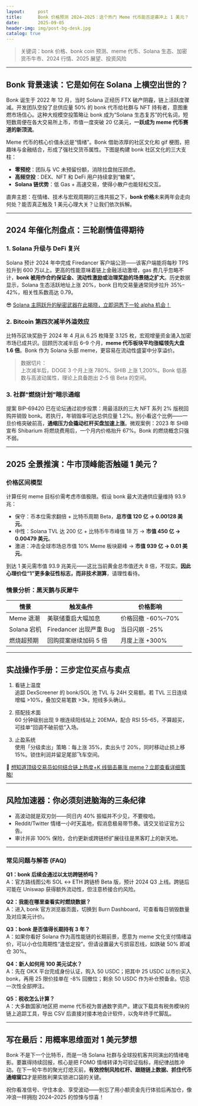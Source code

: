 ```yaml
---
layout:     post
title:      Bonk 价格预测 2024–2025：这个热门 Meme 代币能否逆袭冲上 1 美元？
date:       2025-09-05
header-img: img/post-bg-desk.jpg
catalog: true
---
```


> 关键词：bonk 价格、bonk coin 预测、meme 代币、Solana 生态、加密货币牛市、2024 行情、2025 展望、投资风险

---

## Bonk 背景速读：它是如何在 Solana 上横空出世的？

Bonk 诞生于 2022 年 12 月，当时 Solana 正经历 FTX 破产阴霾，链上活跃度骤减。开发团队空投了总供应量 50% 的 bonk 代币给社群与 NFT 持有者，意图重燃市场信心。这种大规模空投策略让 bonk 成为“Solana 生态复苏”的代名词，短短数周便在各大交易所上币，市值一度突破 20 亿美元，**一跃成为 meme 代币赛道的新顶流**。

Meme 代币的核心价值永远是“情绪”。Bonk 借助浓厚的社区文化和 gif 梗图，把趣味与金融结合，形成了强社交货币属性。下图是构建 bonk 社区文化的三大支柱：

- **零预挖**：团队与 VC 未预留份额，消除拉盘抛压顾虑。  
- **高频空投**：DEX、NFT 和 DeFi 用户持续拿到“糖果”。  
- **Solana 链优势**：低 Gas + 高速交易，使得小散户也能轻松交互。

直奔主题：在情绪、技术与宏观周期的三维共振之下，**bonk 价格**未来两年会走向何处？能否真正触及 1 美元心理大关？让我们依次拆解。

---

## 2024 年催化剂盘点：三轮剧情值得期待

### 1. Solana 升级与 DeFi 复兴

Solana 预计 2024 年中完成 Firedancer 客户端公测——该客户端能将每秒 TPS 拉升到 600 万以上。更高的性能意味着链上金融活动激增，gas 费几乎忽略不计，**bonk 被用作合约保证金、流动性激励或治理奖励的场景随之扩大**。历史数据显示，Solana 生态活跃地址上涨 20%，bonk 日均交易量通常同步拉升 35%–42%，相关性系数高达 0.79。

😎 [Solana 主网跃升的秘密武器在此揭晓，立即洞悉下一轮 alpha 机会！](https://okxdog.com/)

### 2. Bitcoin 第四次减半外溢效应

比特币区块奖励于 2024 年 4 月从 6.25 枚降至 3.125 枚，宏观增量资金涌入加密市场已成共识。回顾历次减半后 6–9 个月，**meme 代币板块平均涨幅领先大盘 1.6 倍**。Bonk 作为 Solana 头部 meme，更容易在流动性盛宴中分享溢价。

> 数据切片：  
> 上次减半后，DOGE 3 个月上涨 780%、SHIB 上涨 1,200%。Bonk 低基数与高波动属性，理论上具备跑出 2–5 倍 Beta 的空间。

### 3. 社群“燃烧计划”暗示通缩

提案 BIP-69420 已在论坛通过初步投票：用最活跃的三大 NFT 系列 2% 版税回购并销毁 bonk。若执行，年销毁率可达总供应量 1.2%。别小看这个比例——一旦价格突破前高，**通缩压力会撬动杠杆买盘加速上涨**。微观案例：2023 年 SHIB 宣布 Shibarium 将燃烧费用后，一个月内价格抬升 67%。Bonk 的燃烧概念只强不弱。

---

## 2025 全景推演：牛市顶峰能否触碰 1 美元？

### 价格区间模型

计算任何 meme 目标价需考虑市值极限。假设 bonk 最大流通供应量维持 93.9 兆：

- 保守：币本位需求翻倍 + 比特币周期 Beta，**总市值 120 亿 → 0.00128 美元**。  
- 中性：Solana TVL 达 200 亿 + 比特币牛市峰值 18 万 → **市值 450 亿 → 0.00479 美元**。  
- 激进：冲击全球市场总市值 10% Meme 板块巅峰 → **市值 939 亿 → 0.01 美元**。

到达 1 美元需市值 93.9 兆美元——这比当前黄金总市值还大 8 倍，不现实。**因此心理价位“1”更多象征性标志，而非技术测算**，请理性看待。

### 情景分析：黑天鹅与灰犀牛

| 情景          | 触发条件                 | 价格影响            |
| ------------- | ------------------------ | ------------------- |
| Meme 退潮     | 美联储重启大幅加息       | 价格回撤 -60%–70%   |
| Solana 宕机   | Firedancer 出现严重 Bug  | 当日闪崩 -25%       |
| 燃烧超预期    | 回购提案继续加码 5 倍    | 月度上涨 +300%      |

---

## 实战操作手册：三步定位买点与卖点

1. 看链上温度  
   追踪 DexScreener 的 bonk/SOL 池 TVL 与 24H 交易额。若 TVL 三日连续增幅 >10%，叠加交易笔数 >3k，短线多头确认。

2. 搭配技术面  
   60 分钟级别出现 9 根连续阳线站上 20EMA，配合 RSI 55–65，不算超买，可挂单“回调不破前低”入场。

3. 止盈系统  
   使用「分级卖出」策略：每上涨 35%，卖出头寸 20%，同时移动止损上移 15%。锁住利润并留足尾部飞车空间。

👀 [想知道顶级交易员如何结合链上热度+K 线狙击暴涨 meme？立即查看详细策略!](https://okxdog.com/)

---

## 风险加速器：你必须刻进脑海的三条纪律

- 高波动就是双刃剑——同日内 40% 振幅并不少见，不要梭哈。  
- Reddit/Twitter 情绪一小时天盖地，假消息极易带节奏。请交叉验证官方公告。  
- 审计并非 100% 保险，合约更新或跨链桥扩展往往是黑客盯上的新天地。

---

### 常见问题与解答 (FAQ)

**Q1：bonk 后续会通过以太坊跨链桥吗？**  
A：官方路线图公布 SOL ↔ ETH 跨链桥 Beta 版，预计 2024 Q3 上线。跨链后可能在 Uniswap 获得额外流动性，但注意桥接合约风险。

**Q2：我能在哪里查看实时燃烧数据？**  
A：进入 bonk 官方浏览器页面，切换到 Burn Dashboard，可查看每日销毁数量及对应美元计价。

**Q3：bonk 是否值得长期持有 3 年？**  
A：如果你看好 Solana 作为高性能链的长期前景，愿意为 meme 文化支付情绪溢价，可以小仓位周期性“逢低定投”。但请设置最大亏损容忍线，如跌破 50% 即减仓 30%。

**Q4：新人如何用 100 美元试水？**  
A：先在 OKX 平台完成身份认证，购入 50 USDC；把其中 25 USDC 以市价买入 bonk，再用 25 限价挂单在 -8% 回撤位；剩余 50 USDC 作为补仓预备金。切忌一次性全部押注。

**Q5：税收怎么计算？**  
A：大多数国家/地区把 meme 代币视为普通数字资产。建议下载具有税务模块的链上追踪工具，导出 CSV 后直接对接本地会计软件，以免年终手忙脚乱。

---

## 写在最后：用概率思维面对 1 美元梦想

Bonk 不是下一个比特币，而是一场 Solana 社群与全球投机客共同演出的情绪电影。要赢得持续回报，核心是把 FOMO 情绪转译为可验证指标，用纪律战胜冲动。在下一轮牛市的聚光灯熄灭前，**有效控制风险杠杆、跟随链上数据、抓住代币通缩窗口**才是把胜利果实锁进口袋的关键。

祝你看准信号、守住本金、享受波动——别忘了用小额资金先行体验后再加仓，像冲浪一样拥抱 2024–2025 的惊悚与惊喜！